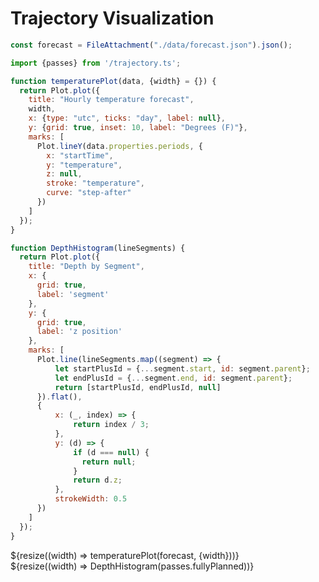 # Trajectory Visualization

```js
const forecast = FileAttachment("./data/forecast.json").json();
```

```js
import {passes} from '/trajectory.ts';
```
```js
function temperaturePlot(data, {width} = {}) {
  return Plot.plot({
    title: "Hourly temperature forecast",
    width,
    x: {type: "utc", ticks: "day", label: null},
    y: {grid: true, inset: 10, label: "Degrees (F)"},
    marks: [
      Plot.lineY(data.properties.periods, {
        x: "startTime",
        y: "temperature",
        z: null, 
        stroke: "temperature",
        curve: "step-after"
      })
    ]
  });
}
```

```js
function DepthHistogram(lineSegments) {
  return Plot.plot({
    title: "Depth by Segment",
    x: {
      grid: true,
      label: 'segment'
    },
    y: {
      grid: true,
      label: 'z position'
    },
    marks: [
      Plot.line(lineSegments.map((segment) => {
          let startPlusId = {...segment.start, id: segment.parent};
          let endPlusId = {...segment.end, id: segment.parent};
          return [startPlusId, endPlusId, null]
      }).flat(), 
      {
          x: (_, index) => {
              return index / 3;
          },
          y: (d) => {
              if (d === null) {
                return null;
              }
              return d.z;
          },
          strokeWidth: 0.5
      })
    ]
  });
}
```

<div class="grid grid-cols-1">
  <div class="card">${resize((width) => temperaturePlot(forecast, {width}))}</div>
</div>

<div className="depth-histogram-container">
   <div class="card">${resize((width) => DepthHistogram(passes.fullyPlanned))}</div>        
</div>